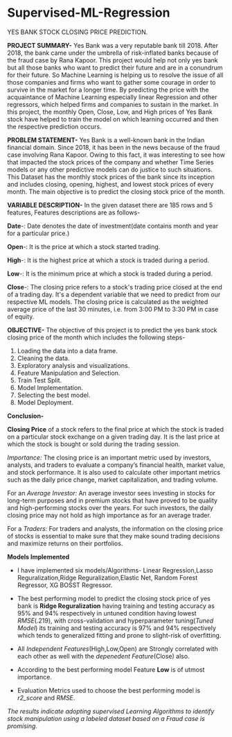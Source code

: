 # Supervised-ML-Regression
YES BANK STOCK CLOSING PRICE PREDICTION.

**PROJECT SUMMARY-**
Yes Bank was a very reputable bank till 2018. After 2018, the bank came under the umbrella of risk-inflated banks because of the fraud case by Rana Kapoor. This project would help not only yes bank but all those banks who want to predict their future and are in a conundrum for their future. So Machine Learning is helping us to resolve the issue of all those companies and firms who want to gather some courage in order to survive in the market for a longer time. By predicting the price with the acquaintance of Machine Learning especially linear Regression and other regressors, which helped firms and companies to sustain in the market. In this project, the monthly Open, Close, Low, and High prices of Yes Bank stock have helped to train the model on which learning occurred and then the respective prediction occurs.

**PROBLEM STATEMENT-**
Yes Bank is a well-known bank in the Indian financial domain. Since 2018, it has been in the news because of the fraud case involving Rana Kapoor. Owing to this fact, it was interesting to see how that impacted the stock prices of the company and whether Time Series models or any other predictive models can do justice to such situations. This Dataset has the monthly stock prices of the bank since its inception and includes closing, opening, highest, and lowest stock prices of every month. The main objective is to predict the closing stock price of the month.

**VARIABLE DESCRIPTION-**
In the given dataset there are 185 rows and 5 features, Features descriptions are as follows-

**Date**-: Date denotes the date of investment(date contains month and year for a particular price.)

**Open**-:  It is the price at which a stock started trading.

 **High**-: It is the highest price at which a stock is traded during a period.
 
 **Low**-: It is the minimum price at which a stock is traded during a period.
 
 **Close**-: The closing price refers to a stock's trading price closed at the end of a trading day. It's a dependent variable that we need to predict from our respective ML models. The closing price is calculated as the weighted average price of the last 30 minutes, i.e. from 3:00 PM to 3:30 PM in case of equity.

 **OBJECTIVE-**
 The objective of this project is to predict the yes bank stock closing price of the month which includes the  following steps-
 1. Loading the data into a  data frame.
 2. Cleaning the data.
 3. Exploratory analysis and visualizations.
 4. Feature Manipulation and  Selection.
 5. Train Test Split.
 6. Model Implementation.
 7. Selecting the best model.
 8. Model Deployment.

 **Conclusion-**
 
 **Closing Price** of a stock refers to the final price at which the stock is traded on a particular stock exchange on a given trading day. It is the last price at which the stock is bought or sold during the trading session.

*Importance:* The closing price is an important metric used by investors, analysts, and traders to evaluate a company’s financial health, market value, and stock performance. It is also used to calculate other important metrics such as the daily price change, market capitalization, and trading volume.

For an *Average Investor:* An average investor sees investing in stocks for long-term purposes and in premium stocks that have proved to be quality and high-performing stocks over the years. For such investors, the daily closing price may not hold as high importance as for an average trader.

For a *Traders:* For traders and analysts, the information on the closing price of stocks is essential to make sure that they make sound trading decisions and maximize returns on their portfolios.

**Models Implemented**
* I have implemented six models/Algorithms- Linear Regression,Lasso Reguralization,Ridge Reguralization,Elastic Net, Random Forest Regressor, XG BOSST Regressor.
* The best performing model to predict the closing stock price of yes bank is **Ridge Reguralization** having training and testing accuracy as 95% and 94% respectively in untuned condition having lowest *RMSE*(.219), with cross-validation and hyperparameter tuning(*Tuned Model*) its training and testing accuracy is 97% and 94% respectively which tends to generalized fitting and prone to slight-risk of overfitting.


* All *Independent Features*(High,Low,Open) are Strongly correlated with each other as well with the *depenedent Feature*(Close) also.
* According to the best performing model Feature **Low** is of utmost importance.

* Evaluation Metrics used to choose the best performing model is *r2_score* and *RMSE*.

 *The results indicate adopting supervised Learning Algorithms to identify stock manipulation using a labeled dataset based on a Fraud case is promising*.

    



   

